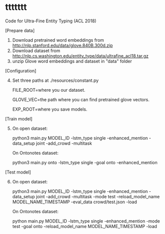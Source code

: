 # ttttttt
Code for Ultra-Fine Entity Typing (ACL 2018)

[Prepare data]
1. Download pretrained word embeddings from http://nlp.stanford.edu/data/glove.840B.300d.zip
2. Download dataset from http://nlp.cs.washington.edu/entity_type/data/ultrafine_acl18.tar.gz
3. unzip Glove word embeddings and dataset in "data" folder

[Configuration]

4. Set three paths at ./resources/constant.py

	FILE_ROOT=where you our dataset.
  
	GLOVE_VEC=the path where you can find pretrained glove vectors.
  
	EXP_ROOT=where you save models.
	
[Train model]

5. On open dataset: 

   python3 main.py MODEL_ID -lstm_type single -enhanced_mention -data_setup joint -add_crowd -multitask

   On Ontonotes dataset:
   
   python3 main.py onto -lstm_type single -goal onto  -enhanced_mention
   
[Test model]

6. On open dataset:

   python3 main.py MODEL_ID -lstm_type single -enhanced_mention -data_setup joint -add_crowd -multitask -mode test -reload_model_name MODEL_NAME_TIMESTAMP -eval_data crowd/test.json -load

   On Ontonotes dataset:
   
   python main.py MODEL_ID -lstm_type single -enhanced_mention -mode test -goal onto -reload_model_name MODEL_NAME_TIMESTAMP -load

